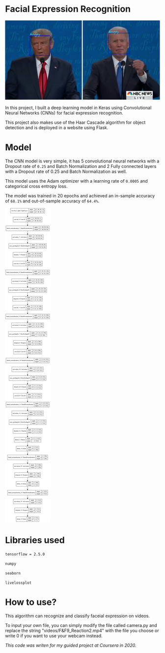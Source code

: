 # Facial Expression Recognition

<img src="debate.png" alt="Trump vs Biden">

In this project, I built a deep learning model in Keras using Convolutional Neural Networks (CNNs) for facial expression recognition.

This project also makes use of the Haar Cascade algorithm for object detection and is deployed in a website using Flask.

# Model

The CNN model is very simple, it has 5 convolutional neural networks with a Dropout rate of <code>0.25</code> and Batch Normalization and 2 Fully connected layers with a Dropout rate of 0.25 and Batch Normalization as well.

This model uses the Adam optimizer with a learning rate of <code>0.0005</code> and categorical cross entropy loss.

The model was trained in 20 epochs and achieved an in-sample accuracy of <code>68.1%</code> and out-of-sample accuracy of <code>64.4%</code>.

<img src="model.png" alt="CNN architecture">

# Libraries used
<p><code>tensorflow = 2.5.0</code></p>
<p><code>numpy</code></p> 
<p><code>seaborn</code></p>
<p><code>livelossplot</code></p> 

# How to use?

This algorithm can recognize and classify faceial expression on videos.

To input your own file, you can simply modify the file called camera.py and replace the string "videos/F&F9_Reaction2.mp4" with the file you choose or write 0 if you want to use your webcam instead.


<i>This code was writen for my guided project at Coursera in 2020.</i>
